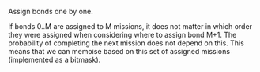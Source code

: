 Assign bonds one by one.

If bonds 0..M are assigned to M missions, it does not matter in which order they were assigned when considering where to assign bond M+1. The probability of completing the next mission does not depend on this. This means that we can memoise based on this set of assigned missions (implemented as a bitmask).
